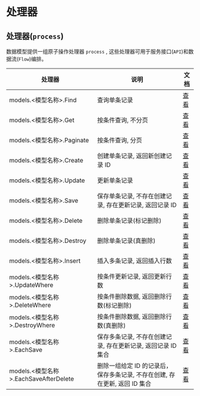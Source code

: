 # 处理器

## 处理器(`process`)

数据模型提供一组原子操作处理器 `process` , 这些处理器可用于服务接口(`API`)和数据流(`Flow`)编排。

| 处理器                                 | 说明                                                                       | 文档                                          |
| -------------------------------------- | -------------------------------------------------------------------------- | --------------------------------------------- |
| models.<模型名称\>.Find                | 查询单条记录                                                               | [查看](../处理器/process/Find)                |
| models.<模型名称\>.Get                 | 按条件查询, 不分页                                                         | [查看](../处理器/process/Get)                 |
| models.<模型名称\>.Paginate            | 按条件查询, 分页                                                           | [查看](../处理器/process/Paginate)            |
| models.<模型名称\>.Create              | 创建单条记录, 返回新创建记录 ID                                            | [查看](../处理器/process/Create)              |
| models.<模型名称\>.Update              | 更新单条记录                                                               | [查看](../处理器/process/Update)              |
| models.<模型名称\>.Save                | 保存单条记录, 不存在创建记录, 存在更新记录, 返回记录 ID                    | [查看](../处理器/process/Save)                |
| models.<模型名称\>.Delete              | 删除单条记录(标记删除)                                                     | [查看](../处理器/process/Delete)              |
| models.<模型名称\>.Destroy             | 删除单条记录(真删除)                                                       | [查看](../处理器/process/Destroy)             |
| models.<模型名称\>.Insert              | 插入多条记录, 返回插入行数                                                 | [查看](../处理器/process/Insert)              |
| models.<模型名称\>.UpdateWhere         | 按条件更新记录, 返回更新行数                                               | [查看](../处理器/process/UpdateWhere)         |
| models.<模型名称\>.DeleteWhere         | 按条件删除数据, 返回删除行数(标记删除)                                     | [查看](../处理器/process/DeleteWhere)         |
| models.<模型名称\>.DestroyWhere        | 按条件删除数据, 返回删除行数(真删除)                                       | [查看](../处理器/process/DestroyWhere)        |
| models.<模型名称\>.EachSave            | 保存多条记录, 不存在创建记录, 存在更新记录, 返回记录 ID 集合               | [查看](../处理器/process/EachSave)            |
| models.<模型名称\>.EachSaveAfterDelete | 删除一组给定 ID 的记录后，保存多条记录, 不存在创建, 存在更新, 返回 ID 集合 | [查看](../处理器/process/EachSaveAfterDelete) |

<Div style={{ display: "flex", justifyContent: "space-between" }}>
  <Link type="prev" title="介绍" link="手册/QueryDSL/介绍"></Link>
  <Link type="next" title="数据结构" link="手册/QueryDSL/数据结构"></Link>
</Div>
